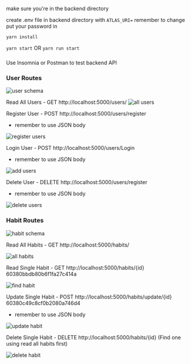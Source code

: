 make sure you're in the backend directory

create .env file in backend directory with `ATLAS_URI=` remember to change put your password in

`yarn install`

`yarn start` OR `yarn run start`

###

Use Insomnia or Postman to test backend API

### User Routes

![user schema](./readme_images/user_schema.png)

Read All Users - GET http://localhost:5000/users/
![all users](./readme_images/all_users.png)

Register User - POST http://localhost:5000/users/register

- remember to use JSON body

![register users](./readme_images/register_user.png)

Login User - POST http://localhost:5000/users/Login

- remember to use JSON body

![add users](./readme_images/login_user.png)

Delete User - DELETE http://localhost:5000/users/register

- remember to use JSON body

![delete users](./readme_images/delete_user.png)

### Habit Routes

![habit schema](./readme_images/habit_schema.png)

Read All Habits - GET http://localhost:5000/habits/

![all habits](./readme_images/all_habits.png)

Read Single Habit - GET http://localhost:5000/habits/{id} 60380bbdb80b6f1fa27c414a

![find habit](./readme_images/find_habit.png)

Update Single Habit - POST http://localhost:5000/habits/update/{id} 60380c49c8cf0b2080a746d4

- remember to use JSON body

![update habit](./readme_images/update_habit.png)

Delete Single Habit - DELETE http://localhost:5000/habits/{id} (Find one using read all habits first)

![delete habit](./readme_images/delete_habit.png)
